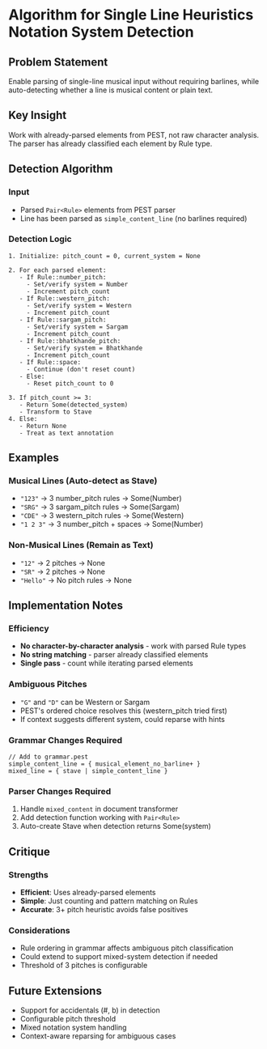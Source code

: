 # Algorithm for Single Line Heuristics Notation System Detection

## Problem Statement
Enable parsing of single-line musical input without requiring barlines, while auto-detecting whether a line is musical content or plain text.

## Key Insight
Work with already-parsed elements from PEST, not raw character analysis. The parser has already classified each element by Rule type.

## Detection Algorithm

### Input
- Parsed `Pair<Rule>` elements from PEST parser
- Line has been parsed as `simple_content_line` (no barlines required)

### Detection Logic
```
1. Initialize: pitch_count = 0, current_system = None

2. For each parsed element:
   - If Rule::number_pitch:
     - Set/verify system = Number
     - Increment pitch_count
   - If Rule::western_pitch:
     - Set/verify system = Western  
     - Increment pitch_count
   - If Rule::sargam_pitch:
     - Set/verify system = Sargam
     - Increment pitch_count
   - If Rule::bhatkhande_pitch:
     - Set/verify system = Bhatkhande
     - Increment pitch_count
   - If Rule::space:
     - Continue (don't reset count)
   - Else:
     - Reset pitch_count to 0
     
3. If pitch_count >= 3:
   - Return Some(detected_system)
   - Transform to Stave
4. Else:
   - Return None
   - Treat as text annotation
```

## Examples

### Musical Lines (Auto-detect as Stave)
- `"123"` → 3 number_pitch rules → Some(Number)
- `"SRG"` → 3 sargam_pitch rules → Some(Sargam)  
- `"CDE"` → 3 western_pitch rules → Some(Western)
- `"1 2 3"` → 3 number_pitch + spaces → Some(Number)

### Non-Musical Lines (Remain as Text)
- `"12"` → 2 pitches → None
- `"SR"` → 2 pitches → None
- `"Hello"` → No pitch rules → None

## Implementation Notes

### Efficiency
- **No character-by-character analysis** - work with parsed Rule types
- **No string matching** - parser already classified elements
- **Single pass** - count while iterating parsed elements

### Ambiguous Pitches
- `"G"` and `"D"` can be Western or Sargam
- PEST's ordered choice resolves this (western_pitch tried first)
- If context suggests different system, could reparse with hints

### Grammar Changes Required
```pest
// Add to grammar.pest
simple_content_line = { musical_element_no_barline+ }
mixed_line = { stave | simple_content_line }
```

### Parser Changes Required
1. Handle `mixed_content` in document transformer
2. Add detection function working with `Pair<Rule>`
3. Auto-create Stave when detection returns Some(system)

## Critique

### Strengths
- **Efficient**: Uses already-parsed elements
- **Simple**: Just counting and pattern matching on Rules
- **Accurate**: 3+ pitch heuristic avoids false positives

### Considerations  
- Rule ordering in grammar affects ambiguous pitch classification
- Could extend to support mixed-system detection if needed
- Threshold of 3 pitches is configurable

## Future Extensions
- Support for accidentals (#, b) in detection
- Configurable pitch threshold
- Mixed notation system handling
- Context-aware reparsing for ambiguous cases